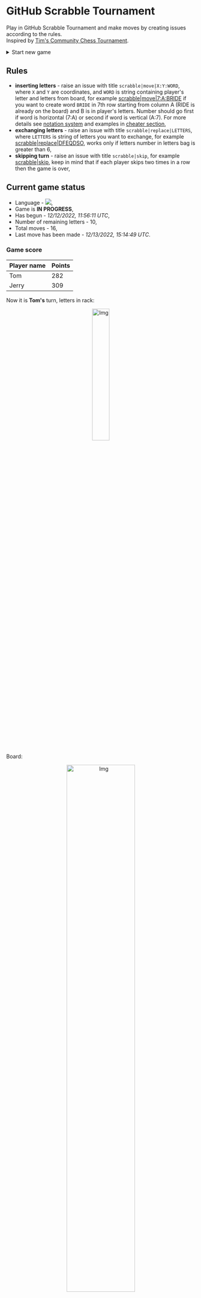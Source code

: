 
# GitHub Scrabble Tournament
Play in GitHub Scrabble Tournament and make moves by creating issues according to the rules.    
Inspired by [Tim's Community Chess Tournament](https://github.com/timburgan/).

<details>
  <summary>Start new game</summary>
  
 
 - [GB](https://github.com/radosz99/radosz99/issues/new?title=scrabble%7Cinit%7CGB&body=Just+push+%27Submit+new+issue%27+or+update+with+your+move)  ![](https://raw.githubusercontent.com/radosz99/radosz99/main/flags/GB.png)
 - [PL](https://github.com/radosz99/radosz99/issues/new?title=scrabble%7Cinit%7CPL&body=Just+push+%27Submit+new+issue%27+or+update+with+your+move)  ![](https://raw.githubusercontent.com/radosz99/radosz99/main/flags/PL.png)
 - [ES](https://github.com/radosz99/radosz99/issues/new?title=scrabble%7Cinit%7CES&body=Just+push+%27Submit+new+issue%27+or+update+with+your+move)  ![](https://raw.githubusercontent.com/radosz99/radosz99/main/flags/ES.png)
 - [DE](https://github.com/radosz99/radosz99/issues/new?title=scrabble%7Cinit%7CDE&body=Just+push+%27Submit+new+issue%27+or+update+with+your+move)  ![](https://raw.githubusercontent.com/radosz99/radosz99/main/flags/DE.png)
 - [FR](https://github.com/radosz99/radosz99/issues/new?title=scrabble%7Cinit%7CFR&body=Just+push+%27Submit+new+issue%27+or+update+with+your+move)  ![](https://raw.githubusercontent.com/radosz99/radosz99/main/flags/FR.png)
</details>
        

## Rules
 - **inserting letters** - raise an issue with title `scrabble|move|X:Y:WORD`, where `X` and `Y` are coordinates, and `WORD` is string containing player's letter and letters from board, for example [scrabble&#124;move&#124;7:A:BRIDE](https://github.com/radosz99/radosz99/issues/new?title=scrabble%7Cmove%7C7%3AA%3ABRIDE&body=Just+push+%27Submit+new+issue%27+or+update+with+your+move) if you want to create word `BRIDE` in 7th row starting from column A (RIDE is already on the board) and B is in player's letters. Number should go first if word is horizontal (7:A) or second if word is vertical (A:7). For more details see [notation system](https://en.wikipedia.org/wiki/Scrabble#Notation_system) and examples in [cheater section](#cheater),
 - **exchanging letters** - raise an issue with title `scrabble|replace|LETTERS`, where `LETTERS` is string of letters you want to exchange, for example [scrabble&#124;replace&#124;DFEQDSO](https://github.com/radosz99/radosz99/issues/new?title=scrabble%7Creplace%7CDFEQDSO&body=Just+push+%27Submit+new+issue%27+or+update+with+your+move), works only if letters number in letters bag is greater than 6,
 - **skipping turn** - raise an issue with title `scrabble|skip`, for example [scrabble&#124;skip](https://github.com/radosz99/radosz99/issues/new?title=scrabble%7Cskip&body=Just+push+%27Submit+new+issue%27+or+update+with+your+move), keep in mind that if each player skips two times in a row then the game is over,

## Current game status
 - Language - ![](https://raw.githubusercontent.com/radosz99/radosz99/main/flags/DE.png),
 - Game is **IN PROGRESS**,
 - Has begun - *12/12/2022, 11:56:11 UTC*,
 - Number of remaining letters - 10,
 - Total moves - 16,
 - Last move has been made - *12/13/2022, 15:14:49 UTC*.
    
### Game score
| Player name | Points |
 | - | - |  
| Tom | 282
| Jerry | 309

Now it is **Tom's** turn, letters in rack:
<p align="center">
    <img src="https://raw.githubusercontent.com/radosz99/radosz99/main/rack.png" width=30% alt="Img"/>
</p>

Board:
<p align="center">
<img src="https://raw.githubusercontent.com/radosz99/radosz99/main/board.png" width=60% alt="Img"/>
</p>
    
## User leaderboard
| Moves | Who | Points |
| - | - | - |
| 16 | [@radosz99](github.com/radosz99)| 591

<a name="cheater"></a>
## Cheater section  
Try out my algorithm and check the moves that were found based on the state of the board and rack. :cowboy_hat_face:
<details>
  <summary>Reveal some fancy moves :)</summary>
  
  | Id | Move | Points |
  | - | - | - |  
|1 | [1:A:iqs](https://github.com/radosz99/radosz99/issues/new?title=scrabble%7Cmove%7C1%3AA%3Aiqs&body=Just+push+%27Submit+new+issue%27+or+update+with+your+move) | 24 
|2 | [1:N:qi](https://github.com/radosz99/radosz99/issues/new?title=scrabble%7Cmove%7C1%3AN%3Aqi&body=Just+push+%27Submit+new+issue%27+or+update+with+your+move) | 22 
|3 | [C:1:fehs](https://github.com/radosz99/radosz99/issues/new?title=scrabble%7Cmove%7CC%3A1%3Afehs&body=Just+push+%27Submit+new+issue%27+or+update+with+your+move) | 16 
|4 | [1:C:senf](https://github.com/radosz99/radosz99/issues/new?title=scrabble%7Cmove%7C1%3AC%3Asenf&body=Just+push+%27Submit+new+issue%27+or+update+with+your+move) | 15 
|5 | [C:1:feh](https://github.com/radosz99/radosz99/issues/new?title=scrabble%7Cmove%7CC%3A1%3Afeh&body=Just+push+%27Submit+new+issue%27+or+update+with+your+move) | 14 
|6 | [G:4:qis](https://github.com/radosz99/radosz99/issues/new?title=scrabble%7Cmove%7CG%3A4%3Aqis&body=Just+push+%27Submit+new+issue%27+or+update+with+your+move) | 13 
|7 | [11:D:fes](https://github.com/radosz99/radosz99/issues/new?title=scrabble%7Cmove%7C11%3AD%3Afes&body=Just+push+%27Submit+new+issue%27+or+update+with+your+move) | 12 
|8 | [0:L:fose](https://github.com/radosz99/radosz99/issues/new?title=scrabble%7Cmove%7C0%3AL%3Afose&body=Just+push+%27Submit+new+issue%27+or+update+with+your+move) | 12 
|9 | [11:B:sodes](https://github.com/radosz99/radosz99/issues/new?title=scrabble%7Cmove%7C11%3AB%3Asodes&body=Just+push+%27Submit+new+issue%27+or+update+with+your+move) | 12 
|10 | [H:3:feg](https://github.com/radosz99/radosz99/issues/new?title=scrabble%7Cmove%7CH%3A3%3Afeg&body=Just+push+%27Submit+new+issue%27+or+update+with+your+move) | 11 
</details>
    
## Latest moves
<details>
<summary>Show 10 latest moves</summary>
  
  
  | Id | Type | Move / Letters to replace | Created words / New letters | Date | Points | Player | Who |
  | - | - | - | - | - | - | - | - |
|15| INSERT | F:11:spür | ['SPÜR'] | 12/13/2022, 15:14:49 UTC | 24 | Jerry | [@radosz99](github.com/radosz99) |
|14| INSERT | A:0:tilbury | ['TILBURY'] | 12/13/2022, 15:07:26 UTC | 57 | Tom | [@radosz99](github.com/radosz99) |
|13| INSERT | 3:A:behex | ['BEHEX'] | 12/13/2022, 15:06:15 UTC | 36 | Jerry | [@radosz99](github.com/radosz99) |
|12| INSERT | E:1:nexus | ['NEXUS'] | 12/12/2022, 17:22:29 UTC | 24 | Tom | [@radosz99](github.com/radosz99) |
|11| INSERT | 5:D:assige | ['ASSIGE'] | 12/12/2022, 14:44:56 UTC | 9 | Jerry | [@radosz99](github.com/radosz99) |
|10| INSERT | I:5:einzug | ['EINZUG'] | 12/12/2022, 13:20:09 UTC | 13 | Tom | [@radosz99](github.com/radosz99) |
|9| INSERT | 14:F:rohöle | ['ROHÖLE'] | 12/12/2022, 13:15:04 UTC | 16 | Jerry | [@radosz99](github.com/radosz99) |
|8| INSERT | 9:H:juckt | ['JUCKT'] | 12/12/2022, 13:13:57 UTC | 24 | Tom | [@radosz99](github.com/radosz99) |
|7| INSERT | O:0:eintoren | ['EINTOREN'] | 12/12/2022, 13:13:01 UTC | 131 | Jerry | [@radosz99](github.com/radosz99) |
|6| INSERT | K:2:welk | ['WELK'] | 12/12/2022, 12:59:46 UTC | 20 | Tom | [@radosz99](github.com/radosz99) |
</details>
    